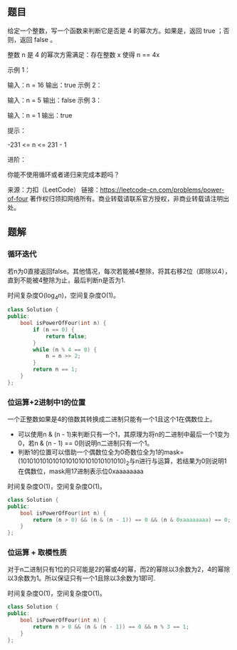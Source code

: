 ## 题目

给定一个整数，写一个函数来判断它是否是 4 的幂次方。如果是，返回 true ；否则，返回 false 。

整数 n 是 4 的幂次方需满足：存在整数 x 使得 n == 4x

 

示例 1：

输入：n = 16
输出：true
示例 2：

输入：n = 5
输出：false
示例 3：

输入：n = 1
输出：true


提示：

-231 <= n <= 231 - 1


进阶：

你能不使用循环或者递归来完成本题吗？

来源：力扣（LeetCode）
链接：https://leetcode-cn.com/problems/power-of-four
著作权归领扣网络所有。商业转载请联系官方授权，非商业转载请注明出处。

## 题解

### 循环迭代

若n为0直接返回false。其他情况，每次若能被4整除，将其右移2位（即除以4），直到不能被4整除为止，最后判断n是否为1.

时间复杂度O(log<sub>4</sub>n)，空间复杂度O(1)。

```c++
class Solution {
public:
    bool isPowerOfFour(int n) {
        if (n == 0) {
            return false;
        }
        while (n % 4 == 0) {
            n = n >> 2;
        }
        return n == 1;
    }
};
```

### 位运算+2进制中1的位置

一个正整数如果是4的倍数其转换成二进制只能有一个1且这个1在偶数位上。

- 可以使用n & (n - 1)来判断只有一个1，其原理为将n的二进制中最后一个1变为0，若n & (n - 1) == 0则说明n二进制只有一个1。
- 判断1的位置可以借助一个偶数位全为0奇数位全为1的mask=(10101010101010101010101010101010)<sub>2</sub>与n进行与运算，若结果为0则说明1在偶数位，mask用17进制表示位0xaaaaaaaa

时间复杂度O(1)，空间复杂度O(1)。

```c++
class Solution {
public:
    bool isPowerOfFour(int n) {
        return (n > 0) && (n & (n - 1)) == 0 && (n & 0xaaaaaaaa) == 0;
    }
};
```

### 位运算 + 取模性质

对于n二进制只有1位的只可能是2的幂或4的幂，而2的幂除以3余数为2，4的幂除以3余数为1。所以保证只有一个1且除以3余数为1即可.

时间复杂度O(1)，空间复杂度O(1)。

```c++
class Solution {
public:
    bool isPowerOfFour(int n) {
        return n > 0 && (n & (n - 1)) == 0 && n % 3 == 1;
    }
};
```